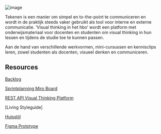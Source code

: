 ![image](https://user-images.githubusercontent.com/1061632/191292733-fe7516d2-aaf9-4fc6-bbed-14fbd9d26dd5.png)


Tekenen is een manier om simpel en to-the-point te communiceren en wordt in de praktijk steeds vaker gebruikt als tool voor interne en externe communicatie. ‘Visual thinking in het hbo’ wordt een platform met onderwijsmateriaal voor docenten en studenten om visual thinking in hun lessen en tijdens de studie toe te kunnen passen.

Aan de hand van verschillende werkvormen, mini-cursussen en kennisclips leren, zowel studenten als docenten, visueel denken en communiceren.

## Resources
[Backlog](https://github.com/orgs/fdnd-agency/projects/7) 

[Sprintplanning Miro Board](https://miro.com/app/board/uXjVPhWkx3k=/?share_link_id=863710582264)

[REST API Visual Thinking Platform](https://api.visualthinking.fdnd.nl)

[Living Styleguide]

[Huisstijl](https://github.com/fdnd-projects/visual-thinking/blob/0bcfc55d8c25483d18e5c6629ad7fa7e99ca7b51/vtHBO-styleguide-v1.pdf)  

[Figma Prototype](https://www.figma.com/proto/BcmZb4clafkTX1UM1GN3F2/Prototype-v3-Visual-Thinking-in-het-HBO?node-id=21%3A995&starting-point-node-id=21%3A995&scaling=scale-down)  
